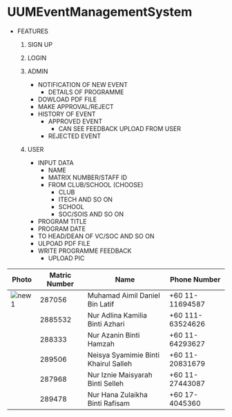 # UUMEventManagementSystem
* FEATURES
  1. SIGN UP
  2. LOGIN
  3. ADMIN
     - NOTIFICATION OF NEW EVENT
       - DETAILS OF PROGRAMME
     - DOWLOAD PDF FILE
     - MAKE APPROVAL/REJECT
     - HISTORY OF EVENT
       - APPROVED EVENT
         - CAN SEE FEEDBACK UPLOAD FROM USER
       - REJECTED EVENT
  
  5. USER
     - INPUT DATA
       - NAME
       - MATRIX NUMBER/STAFF ID
       - FROM CLUB/SCHOOL (CHOOSE)
         - CLUB
         - ITECH AND SO ON
         - SCHOOL
         - SOC/SOIS AND SO ON
      - PROGRAM TITLE
      - PROGRAM DATE
      - TO HEAD/DEAN OF VC/SOC AND SO ON
     - ULPOAD PDF FILE
     - WRITE PROGRAMME FEEDBACK
       - UPLOAD PIC

|Photo | Matric Number | Name | Phone Number |
| -----| --------------|------| ------------ |
|![new1](https://github.com/Aimeldaniel/UUMEventManagementSystem/assets/92418576/04551786-48f6-4066-b254-213bf0e3e6e7)| 287056 |Muhamad Aimil Daniel Bin Latif  | +60 11-11694587 |
|      | 2885532       |Nur Adlina Kamilia Binti Azhari      | +60 111-63524626      | 
|      | 288333     |Nur Azanin Binti Hamzah      | +60 11-64293627        |
|      | 289506  |Neisya Syamimie Binti Khairul Salleh | +60 11-20831679 |
|      | 287968  |Nur Iznie Maisyarah Binti Selleh | +60 11-27443087 |
|      | 289478   |Nur Hana Zulaikha Binti Rafisam | +60 17-4045360 |
